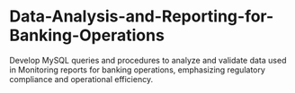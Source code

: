 # Data-Analysis-and-Reporting-for-Banking-Operations
Develop MySQL queries and procedures to analyze and validate data used in Monitoring reports for banking operations, emphasizing regulatory compliance and operational efficiency.
